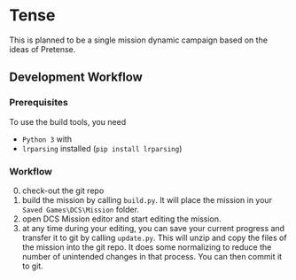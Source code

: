 # Tense

This is planned to be a single mission dynamic campaign based on the ideas of Pretense.

## Development Workflow

### Prerequisites

To use the build tools, you need 
- `Python 3` with 
- `lrparsing` installed (`pip install lrparsing`)

### Workflow

0. check-out the git repo
1. build the mission by calling `build.py`. It will place the mission in your `Saved Games\DCS\Mission` folder.
2. open DCS Mission editor and start editing the mission.
3. at any time during your editing, you can save your current progress and transfer it to git by calling `update.py`. This will unzip and copy the files of the mission into the git repo. It does some normalizing to reduce the number of unintended changes in that process. You can then commit it to git.